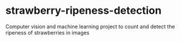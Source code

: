 # strawberry-ripeness-detection
Computer vision and machine learning project to count and detect the ripeness of strawberries in images
